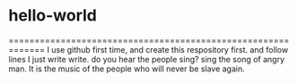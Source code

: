 # hello-world
=============================================================
I use github first time, and create this respository first.
and follow lines I just write write.
do you hear the people sing?
sing the song of angry man.
It is the music of the people who will never be slave again.
